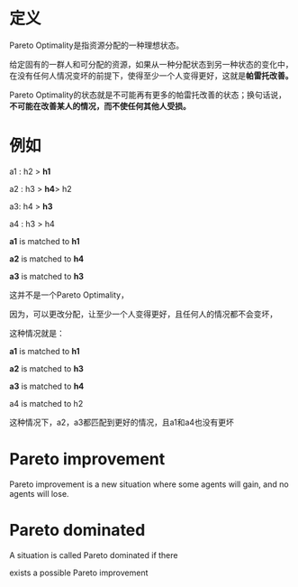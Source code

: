 # 定义

Pareto Optimality是指资源分配的一种理想状态。

给定固有的一群人和可分配的资源，如果从一种分配状态到另一种状态的变化中，在没有任何人情况变坏的前提下，使得至少一个人变得更好，这就是**帕雷托改善。**

Pareto Optimality的状态就是不可能再有更多的帕雷托改善的状态；换句话说，**不可能在改善某人的情况，而不使任何其他人受损。**

# 例如

a1 : h2 > **h1**

a2 : h3 > **h4**> h2

a3: h4 > **h3**

a4 : h3 > h4

**a1** is matched to **h1**

**a2** is matched to **h4**

**a3** is matched to **h3**

这并不是一个Pareto Optimality，

因为，可以更改分配，让至少一个人变得更好，且任何人的情况都不会变坏，

这种情况就是：

**a1** is matched to **h1**

**a2** is matched to **h3**

**a3** is matched to **h4**

a4 is matched to h2

这种情况下，a2，a3都匹配到更好的情况，且a1和a4也没有更坏

# Pareto improvement

Pareto improvement is a new situation where some agents will gain, and no agents will lose. 

# Pareto dominated 

A situation is called Pareto dominated if there 

exists a possible Pareto improvement
